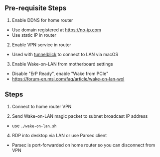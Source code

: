 ## Pre-requisite Steps

1. Enable DDNS for home router
* Use domain registered at https://no-ip.com
* Use static IP in router

2. Enable VPN service in router
* Used with [tunnelblick](https://tunnelblick.net/) to connect to LAN via macOS

3. Enable Wake-on-LAN from motherboard settings
* Disable "ErP Ready", enable "Wake from PCIe"
* https://forum-en.msi.com/faq/article/wake-on-lan-wol

## Steps

1. Connect to home router VPN

2. Send Wake-on-LAN magic packet to subnet broadcast IP address
* use `./wake-on-lan.sh`

4. RDP into desktop via LAN or use Parsec client
* Parsec is port-forwarded on home router so you can disconnect from VPN
